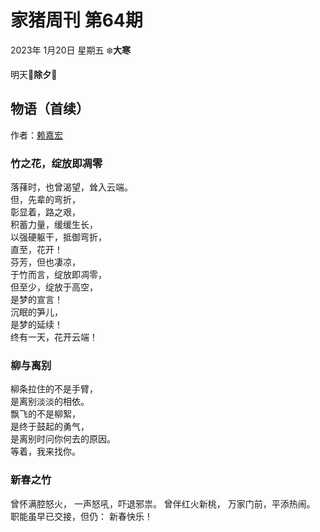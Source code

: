 # 家猪周刊 第64期

2023年 1月20日 星期五 ❄️**大寒**

明天🐯**除夕**🐰

## 物语（首续）

作者：[赖嘉宏](https://github.com/aso-ljh)

### 竹之花，绽放即凋零

落萚时，也曾渴望，耸入云端。  
但，先辈的弯折，  
彰显着，路之艰，  
积蓄力量，缓缓生长，  
以强硬躯干，抵御弯折，  
直至，花开！  
芬芳，但也凄凉，  
于竹而言，绽放即凋零，  
但至少，绽放于高空，  
是梦的宣言！  
沉眠的笋儿，  
是梦的延续！  
终有一天，花开云端！  

### 柳与离别

柳条拉住的不是手臂，  
是离别淡淡的相依。  
飘飞的不是柳絮，  
是终于鼓起的勇气，  
是离别时问你何去的原因。  
等着，我来找你。

### 新春之竹

曾怀满腔怒火，
一声怒吼，吓退邪祟。
曾伴红火新桃，
万家门前，平添热闹。
职能虽早已交接，但仍：
新春快乐！ 
